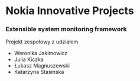 # Nokia Innovative Projects

### Extensible system monitoring framework

Projekt zespołowy z udziałem

- Weronika Jakimowicz
- Julia Kiczka
- Łukasz Magnuszewski
- Katarzyna Stasińska
